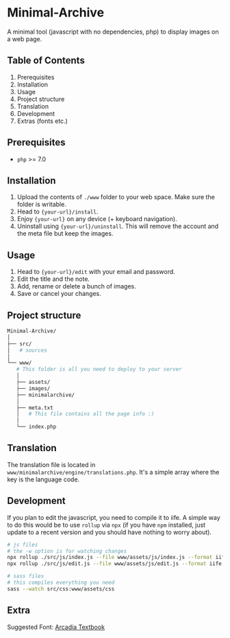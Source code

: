 Minimal-Archive
===============

A minimal tool (javascript with no dependencies, php) to display images on a web page.

## Table of Contents

1. Prerequisites
2. Installation
3. Usage
4. Project structure
5. Translation
6. Development
7. Extras (fonts etc.)

## Prerequisites

- `php` >= 7.0

## Installation
1. Upload the contents of `./www` folder to your web space. Make sure the folder is writable.
2. Head to `{your-url}/install`.
3. Enjoy `{your-url}` on any device (+ keyboard navigation).
4. Uninstall using `{your-url}/uninstall`. This will remove the account and the meta file but keep the images.

## Usage
1. Head to `{your-url}/edit` with your email and password.
2. Edit the title and the note.
3. Add, rename or delete a bunch of images.
4. Save or cancel your changes.

## Project structure

```sh
Minimal-Archive/
│
├── src/
│   # sources
│
└── www/
   # This folder is all you need to deploy to your server
   │
   ├── assets/
   ├── images/
   ├── minimalarchive/
   │
   ├── meta.txt
   │   # This file contains all the page info :)
   │
   └── index.php
```

## Translation

The translation file is located in `www/minimalarchive/engine/translations.php`.
It's a simple array where the key is the language code.

## Development

If you plan to edit the javascript, you need to compile it to iife. A simple way to do this would be to use `rollup` via `npx` (if you have `npm` installed, just update to a recent version and you should have nothing to worry about).

```sh
# js files
# the -w option is for watching changes
npx rollup ./src/js/index.js --file www/assets/js/index.js --format iife -w
npx rollup ./src/js/edit.js --file www/assets/js/edit.js --format iife -w

# sass files
# this compiles everything you need
sass --watch src/css:www/assets/css
```

## Extra

Suggested Font: [Arcadia Textbook](https://github.com/SamuelRiversMoore/Arcadia-Textbook)